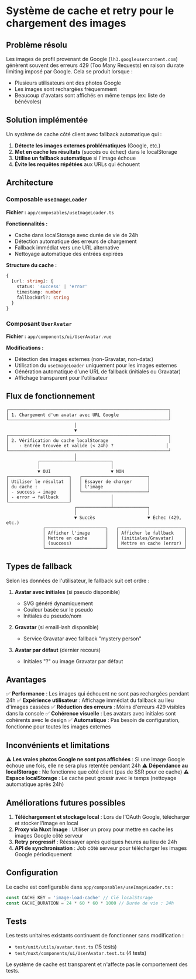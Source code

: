# Système de cache et retry pour le chargement des images

## Problème résolu

Les images de profil provenant de Google (`lh3.googleusercontent.com`) génèrent souvent des erreurs 429 (Too Many Requests) en raison du rate limiting imposé par Google. Cela se produit lorsque :

- Plusieurs utilisateurs ont des photos Google
- Les images sont rechargées fréquemment
- Beaucoup d'avatars sont affichés en même temps (ex: liste de bénévoles)

## Solution implémentée

Un système de cache côté client avec fallback automatique qui :

1. **Détecte les images externes problématiques** (Google, etc.)
2. **Met en cache les résultats** (succès ou échec) dans le localStorage
3. **Utilise un fallback automatique** si l'image échoue
4. **Évite les requêtes répétées** aux URLs qui échouent

## Architecture

### Composable `useImageLoader`

**Fichier :** `app/composables/useImageLoader.ts`

**Fonctionnalités :**

- Cache dans localStorage avec durée de vie de 24h
- Détection automatique des erreurs de chargement
- Fallback immédiat vers une URL alternative
- Nettoyage automatique des entrées expirées

**Structure du cache :**

```typescript
{
  [url: string]: {
    status: 'success' | 'error'
    timestamp: number
    fallbackUrl?: string
  }
}
```

### Composant `UserAvatar`

**Fichier :** `app/components/ui/UserAvatar.vue`

**Modifications :**

- Détection des images externes (non-Gravatar, non-data:)
- Utilisation du `useImageLoader` uniquement pour les images externes
- Génération automatique d'une URL de fallback (initiales ou Gravatar)
- Affichage transparent pour l'utilisateur

## Flux de fonctionnement

```
┌─────────────────────────────────────────────────────────────┐
│ 1. Chargement d'un avatar avec URL Google                   │
└─────────────────────────────────────────────────────────────┘
                          │
                          ▼
┌─────────────────────────────────────────────────────────────┐
│ 2. Vérification du cache localStorage                       │
│    - Entrée trouvée et valide (< 24h) ?                    │
└─────────────────────────────────────────────────────────────┘
                          │
            ┌─────────────┴─────────────┐
            │                           │
            ▼ OUI                       ▼ NON
┌───────────────────────┐   ┌─────────────────────────┐
│ Utiliser le résultat  │   │ Essayer de charger      │
│ du cache :            │   │ l'image                 │
│ - success → image     │   └─────────────────────────┘
│ - error → fallback    │               │
└───────────────────────┘               │
                          ┌─────────────┴─────────────┐
                          │                           │
                          ▼ Succès                    ▼ Échec (429, etc.)
              ┌───────────────────────┐   ┌─────────────────────────┐
              │ Afficher l'image      │   │ Afficher le fallback    │
              │ Mettre en cache       │   │ (initiales/Gravatar)    │
              │ (success)             │   │ Mettre en cache (error) │
              └───────────────────────┘   └─────────────────────────┘
```

## Types de fallback

Selon les données de l'utilisateur, le fallback suit cet ordre :

1. **Avatar avec initiales** (si pseudo disponible)
   - SVG généré dynamiquement
   - Couleur basée sur le pseudo
   - Initiales du pseudo/nom

2. **Gravatar** (si emailHash disponible)
   - Service Gravatar avec fallback "mystery person"

3. **Avatar par défaut** (dernier recours)
   - Initiales "?" ou image Gravatar par défaut

## Avantages

✅ **Performance** : Les images qui échouent ne sont pas rechargées pendant 24h
✅ **Expérience utilisateur** : Affichage immédiat du fallback au lieu d'images cassées
✅ **Réduction des erreurs** : Moins d'erreurs 429 visibles dans la console
✅ **Cohérence visuelle** : Les avatars avec initiales sont cohérents avec le design
✅ **Automatique** : Pas besoin de configuration, fonctionne pour toutes les images externes

## Inconvénients et limitations

⚠️ **Les vraies photos Google ne sont pas affichées** : Si une image Google échoue une fois, elle ne sera plus retentée pendant 24h
⚠️ **Dépendance au localStorage** : Ne fonctionne que côté client (pas de SSR pour ce cache)
⚠️ **Espace localStorage** : Le cache peut grossir avec le temps (nettoyage automatique après 24h)

## Améliorations futures possibles

1. **Téléchargement et stockage local** : Lors de l'OAuth Google, télécharger et stocker l'image en local
2. **Proxy via Nuxt Image** : Utiliser un proxy pour mettre en cache les images Google côté serveur
3. **Retry progressif** : Réessayer après quelques heures au lieu de 24h
4. **API de synchronisation** : Job côté serveur pour télécharger les images Google périodiquement

## Configuration

Le cache est configurable dans `app/composables/useImageLoader.ts` :

```typescript
const CACHE_KEY = 'image-load-cache' // Clé localStorage
const CACHE_DURATION = 24 * 60 * 60 * 1000 // Durée de vie : 24h
```

## Tests

Les tests unitaires existants continuent de fonctionner sans modification :

- `test/unit/utils/avatar.test.ts` (15 tests)
- `test/nuxt/components/ui/UserAvatar.test.ts` (4 tests)

Le système de cache est transparent et n'affecte pas le comportement des tests.
